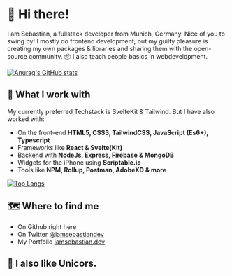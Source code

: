 <!-- @format -->

# 👋 Hi there!

I am Sebastian, a fullstack developer from Munich, Germany. Nice of you to swing by! I mostly do frontend development, but my guilty pleasure is creating my own packages & libraries and sharing them with the open-source community. 📦 I also teach people basics in webdevelopment.

[![Anurag's GitHub stats](https://github-readme-stats.vercel.app/api?username=iamsebastiandev&show_icons=true&theme=gruvbox&hide=prs,contribs)](https://github.com/anuraghazra/github-readme-stats)

## 🔧 What I work with

My currently preferred Techstack is SvelteKit & Tailwind. But I have also worked with:

-   On the front-end **HTML5, CSS3, TailwindCSS, JavaScript (Es6+), Typescript**
-   Frameworks like **React & Svelte(Kit)**
-   Backend with **NodeJs, Express, Firebase & MongoDB**
-   Widgets for the iPhone using **Scriptable.io**
-   Tools like **NPM, Rollup, Postman, AdobeXD & more**

[![Top Langs](https://github-readme-stats.vercel.app/api/top-langs/?username=iamsebastiandev&show_icons=true&theme=gruvbox&layout=compact)](https://github.com/anuraghazra/github-readme-stats)

## 🗺 Where to find me

-   On Github right here
-   On Twitter [@iamsebastiandev](https://twitter.com/iamsebastiandev)
-   My Portfolio [iamsebastian.dev](https://iamsebastian.dev)

## 🦄 I also like Unicors.
